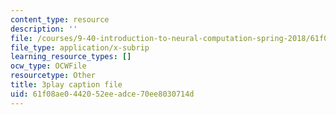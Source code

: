 ```yaml
---
content_type: resource
description: ''
file: /courses/9-40-introduction-to-neural-computation-spring-2018/61f08ae0442052eeadce70ee8030714d_EpPtCLkCGOk.vtt
file_type: application/x-subrip
learning_resource_types: []
ocw_type: OCWFile
resourcetype: Other
title: 3play caption file
uid: 61f08ae0-4420-52ee-adce-70ee8030714d
---
```

